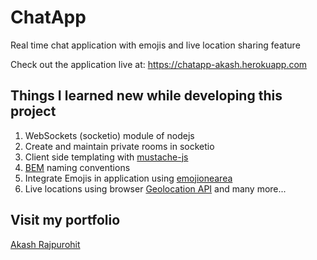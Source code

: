# ChatApp
Real time chat application with emojis and live location sharing feature

Check out the application live at: https://chatapp-akash.herokuapp.com

## Things I learned new while developing this project

1. WebSockets (socketio) module of nodejs
2. Create and maintain private rooms in socketio
3. Client side templating with [mustache-js](https://mustache.github.io/)
4. [BEM](http://getbem.com/naming/) naming conventions
5. Integrate Emojis in application using [emojionearea](https://github.com/mervick/emojionearea)
6. Live locations using browser [Geolocation API](https://developer.mozilla.org/en-US/docs/Web/API/Geolocation_API)
and many more...

## Visit my portfolio
[Akash Rajpurohit](https://akashrajpurohit.cf)
